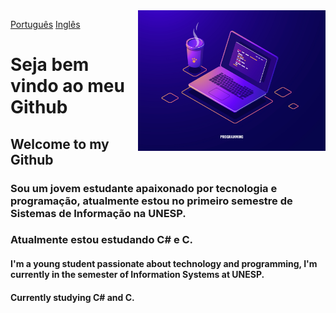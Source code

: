 <img src="971.jpg" width="300px" align="right">

<a href="Pt-Br">Português</a> <a href="Pt-Br">Inglês</a>
<h1> Seja bem vindo ao meu Github </h1>
<h2> Welcome to my Github </h2>

<h3> Sou um jovem estudante apaixonado por tecnologia e programação, atualmente estou no primeiro semestre de Sistemas de Informação na UNESP. </h3>
<h3> Atualmente estou estudando C# e C. </h3>
<h4> I'm a young student passionate about technology and programming, I'm currently in the semester of Information Systems at UNESP. </h4>
<h4> Currently studying C# and C. </h4>


